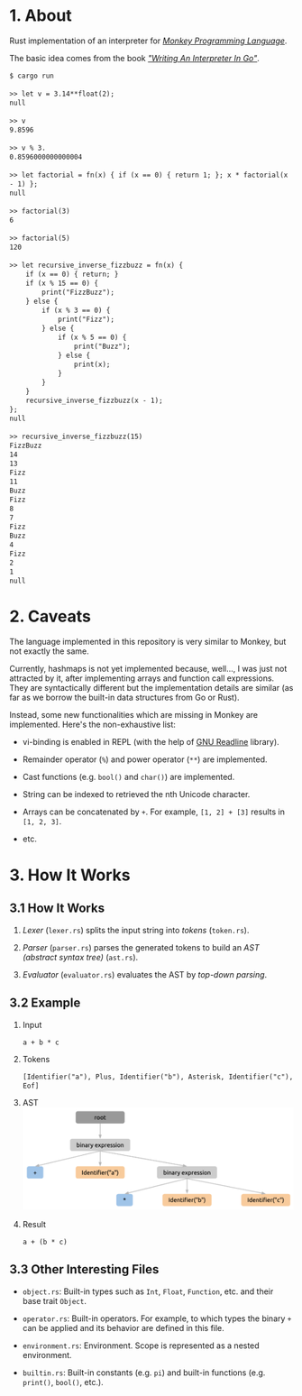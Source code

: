 # 1. About

Rust implementation of an interpreter for [*Monkey Programming Language*](https://monkeylang.org/).

The basic idea comes from the book [*"Writing An Interpreter In Go"*](https://interpreterbook.com/).

```
$ cargo run

>> let v = 3.14**float(2);
null

>> v
9.8596

>> v % 3.
0.8596000000000004

>> let factorial = fn(x) { if (x == 0) { return 1; }; x * factorial(x - 1) };
null

>> factorial(3)
6

>> factorial(5)
120

>> let recursive_inverse_fizzbuzz = fn(x) {
    if (x == 0) { return; }
    if (x % 15 == 0) {
        print("FizzBuzz");
    } else {
        if (x % 3 == 0) {
            print("Fizz");
        } else {
            if (x % 5 == 0) {
                print("Buzz");
            } else {
                print(x);
            }
        }
    }
    recursive_inverse_fizzbuzz(x - 1);
};
null

>> recursive_inverse_fizzbuzz(15)
FizzBuzz
14
13
Fizz
11
Buzz
Fizz
8
7
Fizz
Buzz
4
Fizz
2
1
null
```

# 2. Caveats

The language implemented in this repository is very similar to Monkey, but not exactly the same.

Currently, hashmaps is not yet implemented because, well..., I was just not attracted by it, after implementing arrays and function call expressions. They are syntactically different but the implementation details are similar (as far as we borrow the built-in data structures from Go or Rust).

Instead, some new functionalities which are missing in Monkey are implemented. Here's the non-exhaustive list:

- vi-binding is enabled in REPL (with the help of [GNU Readline](https://tiswww.case.edu/php/chet/readline/rltop.html) library).

- Remainder operator (`%`) and power operator (`**`) are implemented.

- Cast functions (e.g. `bool()` and `char()`) are implemented.

- String can be indexed to retrieved the nth Unicode character.

- Arrays can be concatenated by `+`. For example, `[1, 2] + [3]` results in `[1, 2, 3]`.

- etc.

# 3. How It Works

## 3.1 How It Works

1. *Lexer* (`lexer.rs`) splits the input string into *tokens* (`token.rs`).

2. *Parser* (`parser.rs`) parses the generated tokens to build an *AST (abstract syntax tree)* (`ast.rs`).

3. *Evaluator* (`evaluator.rs`) evaluates the AST by *top-down parsing*.

## 3.2 Example

1. Input
    ```
    a + b * c
    ```

2. Tokens
    ```
    [Identifier("a"), Plus, Identifier("b"), Asterisk, Identifier("c"), Eof]
    ```

3. AST
    ![](./readme_assets/ast.png)

4. Result
    ```
    a + (b * c)
    ```

## 3.3 Other Interesting Files

- `object.rs`: Built-in types such as `Int`, `Float`, `Function`, etc. and their base trait `Object`.

- `operator.rs`: Built-in operators. For example, to which types the binary `+` can be applied and its behavior are defined in this file. 

- `environment.rs`: Environment. Scope is represented as a nested environment.

- `builtin.rs`: Built-in constants (e.g. `pi`) and built-in functions (e.g. `print()`, `bool()`, etc.).

<!-- vim: set spell: -->
